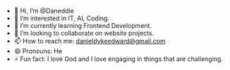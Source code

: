 - 👋 Hi, I’m @Daneddie
- 👀 I’m interested in IT, AI, Coding.
- 🌱 I’m currently learning Frontend Development.
- 💞️ I’m looking to collaborate on website projects.
- 📫 How to reach me: danieldykeedward@gmail.com 
- 😄 Pronouns: He
- ⚡ Fun fact: I love God and I love engaging in things that are challenging. 

<!---
Daneddie/Daneddie is a ✨ special ✨ repository because its `README.md` (this file) appears on your GitHub profile.
You can click the Preview link to take a look at your changes.
--->
